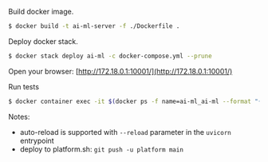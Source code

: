 Build docker image.

```bash
$ docker build -t ai-ml-server -f ./Dockerfile .
```

Deploy docker stack.

```bash
$ docker stack deploy ai-ml -c docker-compose.yml --prune
```

Open your browser: [http://172.18.0.1:10001/](http://172.18.0.1:10001/)

Run tests
```bash
$ docker container exec -it $(docker ps -f name=ai-ml_ai-ml --format "{{.ID}}") pytest
```

Notes:
 - auto-reload is supported with `--reload` parameter in the `uvicorn` entrypoint
 - deploy to platform.sh: `git push -u platform main`